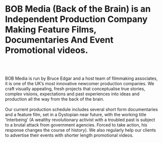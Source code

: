 <h1>
    BOB Media (Back of the Brain) is an Independent Production Company Making Feature Films, Documentaries And Event Promotional videos.
</h1>
<br><br>
<p>
    BOB Media is run by Bruce Edgar and a host team of filmmaking associates, it is one of the UK’s most innovative newcomer production companies. We craft visually appealing, fresh projects that conceptualise true stories, complex visions, expectations and past experiences into ideas and production all the way from the back of the brain.
    <br><br>
    Our current production schedule includes several short form documentaries and a feature film, set in a Dystopian near future, with the working title 'Interbeing' (A wealthy revolutionary activist with a troubled past is subject to a brutal attack from government agencies. Forced to take action, his response changes the course of history). We also regularly help our clients to advertise their events with shorter length promotional videos.
</p>
